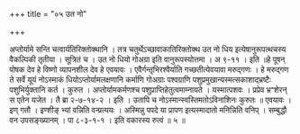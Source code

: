 +++
title = "०५ उत नो"

+++

अप्तोर्यामे सन्ति चत्वार्यतिरिक्तोक्थानि । तत्र चतुर्थेऽच्छावाकातिरिक्तोक्थ उत नो धिय इत्येषानुरूपत्थचस्य वैकल्पिकी तृतीया । सूत्रितं च । उत नो धियो गोअग्रा इति वानुरूपस्योत्तमा । अ ९-११ । इति ॥हे पूषन् पोषक देव हे विष्णो व्यापनशील देव हे एवयावः । एवैर्गन्तृभिरश्वैर्याति गच्छतीत्येवयावा मरुद्गणः । हे मरुद्गण ते सर्वे यूयं नोऽस्माकं धियोऽप्तोर्यामलक्षणानि कर्माणि गोअग्राः पश्वग्राणि पशुप्रमुखान्यस्मत्सकाशाद्भ्रष्टैः पशुभिर्युक्तानि कर्त । कुरुत । अप्तोर्यामकर्मणश्च पशुप्राप्तिहेतुत्वमाम्नायते । यस्मात्पशवः । प्रप्रेव भ्रꣲशेरन् स एतेन यजेत । तै ब्रा २-७-१४-२ । इति । उतापि च नोऽस्मान्स्वस्तिमतोऽविनाशिनः कुरुतः ॥ एवयावः । इण् गतौ । इण्शीङ् भ्यां वन्निति वन्प्रत्ययः । अस्मिन्नु पपदे या प्रापण इत्यस्मादातो मनिन्निति वनिप् । सम्बुद्धौ वन उपसङ्ख्यानम् । पा ८-३-१-१ । इति वकारस्य रुत्वं ॥ ५ ॥